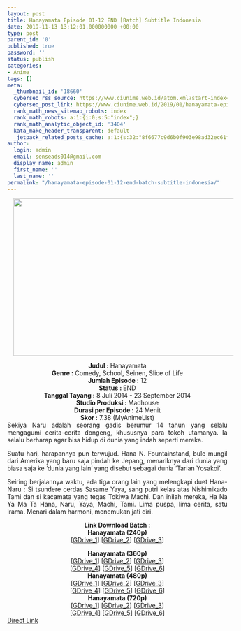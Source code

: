 ```yaml
---
layout: post
title: Hanayamata Episode 01-12 END [Batch] Subtitle Indonesia
date: 2019-11-13 13:12:01.000000000 +00:00
type: post
parent_id: '0'
published: true
password: ''
status: publish
categories:
- Anime
tags: []
meta:
  _thumbnail_id: '18660'
  cyberseo_rss_source: https://www.ciunime.web.id/atom.xml?start-index=1951&max-results=150
  cyberseo_post_link: https://www.ciunime.web.id/2019/01/hanayamata-episode-01-12-end-batch.html
  rank_math_news_sitemap_robots: index
  rank_math_robots: a:1:{i:0;s:5:"index";}
  rank_math_analytic_object_id: '3404'
  kata_make_header_transparent: default
  _jetpack_related_posts_cache: a:1:{s:32:"8f6677c9d6b0f903e98ad32ec61f8deb";a:2:{s:7:"expires";i:1654327009;s:7:"payload";a:0:{}}}
author:
  login: admin
  email: senseads014@gmail.com
  display_name: admin
  first_name: ''
  last_name: ''
permalink: "/hanayamata-episode-01-12-end-batch-subtitle-indonesia/"
---
```

<div class="separator" style="clear: both; text-align: center;"><a href="https://3.bp.blogspot.com/-DlwwwLEjC2I/XDNfQRbi3OI/AAAAAAAAGjI/9RTrA9eiDgc9Us-66RbAzYg8rbGThhbuQCLcBGAs/s1600/Hanayamata.jpg" imageanchor="1" style="margin-left: 1em; margin-right: 1em;"><img border="0" data-original-height="720" data-original-width="1280" height="360" src="{{ site.baseurl }}/assets/2019/11/Hanayamata.jpg" width="640" /></a></div>
<p>
<div style="text-align: center;"><b>Judul :</b> Hanayamata</div>
<div style="text-align: center;"><b><b>Genre :</b></b> <b></b>Comedy, School, Seinen, Slice of Life</div>
<div style="text-align: center;"><b>Jumlah Episode :</b> 12<br /><b>Status :&nbsp;</b>END<br /><b>Tanggal Tayang :</b> 8 Juli 2014 - 23 September 2014<br /><b>Studio Produksi : </b>Madhouse<br /><b>Durasi per Episode :&nbsp;</b>24 Menit</div>
<div style="text-align: center;"><b>Skor :</b> 7.38 (MyAnimeList)</div>
<div style="text-align: justify;"></div>
<div style="text-align: justify;">Sekiya Naru adalah seorang gadis berumur 14 tahun yang selalu mengagumi cerita-cerita dongeng, khususnya para tokoh utamanya. Ia selalu berharap agar bisa hidup di dunia yang indah seperti mereka.</p>
<p>Suatu hari, harapannya pun terwujud. Hana N. Fountainstand, bule mungil dari Amerika yang baru saja pindah ke Jepang, menariknya dari dunia yang biasa saja ke ‘dunia yang lain’ yang disebut sebagai dunia ‘Tarian Yosakoi’.</p>
<p>Seiring berjalannya waktu, ada tiga orang lain yang melengkapi duet Hana-Naru : Si tsundere cerdas Sasame Yaya, sang putri kelas atas Nishimikado Tami dan si kacamata yang tegas Tokiwa Machi. Dan inilah mereka, Ha Na Ya Ma Ta Hana, Naru, Yaya, Machi, Tami. Lima puspa, lima cerita, satu irama. Menari dalam harmoni, menemukan jati diri.</p></div>
<div style="text-align: justify;"></div>
<div style="text-align: justify;"></div>
<div style="text-align: center;"><b>Link Download Batch :</b></div>
<div style="text-align: center;">
<div style="text-align: center;"><b>Hanayamata (240p)</b></div>
<div style="text-align: center;">[<a href="https://drive.google.com/uc?id=16D_NXpf4DFj41rkiKaMxSibU8FgLzv5L" target="_blank" rel="noopener">GDrive_1</a>] [<a href="https://drive.google.com/uc?id=1RNWSCqT8AcLo7oRy8G3QcTcAqdo9cMpO" target="_blank" rel="noopener">GDrive_2</a>] [<a href="https://drive.google.com/uc?export=download&amp;id=1b2TPeZSpAfK2f11kVJuqiewCt-DErk_h" target="_blank" rel="noopener">GDrive_3</a>]</div>
<p></div>
<div style="text-align: center;"><b>Hanayamata (360p)</b></div>
<div style="text-align: center;">[<a href="https://drive.google.com/uc?export=download&amp;id=1Id_8BTN-gev17CrqZyUdG3u8RD9WvkgV" target="_blank" rel="noopener">GDrive_1</a>] [<a href="https://drive.google.com/uc?export=download&amp;id=1LdSuhqBRZz6xHWfyKHUG8TmknCqCOrM8" target="_blank" rel="noopener">GDrive_2</a>] [<a href="https://drive.google.com/uc?id=1gOg_5R7nx9GDCMjFaCvFcJEuuca5zmsx" target="_blank" rel="noopener">GDrive_3</a>]<br />[<a href="https://drive.google.com/uc?id=1cCFRS7WiBeoMeAIsvgoaQgm5-pWPRaTl" target="_blank" rel="noopener">GDrive_4</a>] [<a href="https://drive.google.com/uc?id=1IqLexz7BK3hF4wFoA_9aP_XKYmCb8ph4" target="_blank" rel="noopener">GDrive_5</a>] [<a href="https://drive.google.com/uc?id=1Y7yv6cQj3yz_w0mFrh0CTlg-8dk_l_LG" target="_blank" rel="noopener">GDrive_6</a>]</div>
<div style="text-align: center;"></div>
<div style="text-align: center;"><b>Hanayamata (480p)</b><br />[<a href="https://drive.google.com/uc?id=1uk0CHZE1KUiYM-ACE2A5bPg87pLRaR_h" target="_blank" rel="noopener">GDrive_1</a>] [<a href="https://drive.google.com/uc?id=1H5J6Zvo4Sb4XLIWrfDfux8ocyNbMhG7b" target="_blank" rel="noopener">GDrive_2</a>] [<a href="https://drive.google.com/uc?id=1smpjkYmK8g1jQku_Tb3Yno_hEVvu_KQu" target="_blank" rel="noopener">GDrive_3</a>]<br />[<a href="https://drive.google.com/uc?export=download&amp;id=1nCFB58P-MgiVrXdHnR_A9_4CAFv-R_Cy" target="_blank" rel="noopener">GDrive_4</a>] [<a href="https://drive.google.com/uc?export=download&amp;id=19vxgpzb9IzJqklDDBYt2gXpbEMvudr8_" target="_blank" rel="noopener">GDrive_5</a>] [<a href="https://drive.google.com/uc?id=1H_eTUMimkvoRnmbvKzGSgIq8jcjp3Ig8" target="_blank" rel="noopener">GDrive_6</a>]</div>
<div style="text-align: center;"><b>Hanayamata (720p)</b><br />[<a href="https://drive.google.com/uc?id=13Gk-xUD6sbc60ZLLksOOIJQR92IPgwSV" target="_blank" rel="noopener">GDrive_1</a>] [<a href="https://drive.google.com/uc?id=1nbX3fqmNFrdkpwJw7SsfeOLD9Ym9qu6w" target="_blank" rel="noopener">GDrive_2</a>] [<a href="https://drive.google.com/uc?id=1HELH9v4pC5eqmLjv50b7ByuugYDl5cey" target="_blank" rel="noopener">GDrive_3</a>]<br />[<a href="https://drive.google.com/uc?export=download&amp;id=1PGrbEGlP8N4hX1PFu5ETVLqy_sCP5THY" target="_blank" rel="noopener">GDrive_4</a>] [<a href="https://drive.google.com/uc?export=download&amp;id=18XE-93110l_zUJ-2jbqD20X5ENSfcy8f" target="_blank" rel="noopener">GDrive_5</a>] [<a href="https://drive.google.com/uc?id=1RjF04U-UbIPhzSN9hr7Y5kw9tW4yFDdD" target="_blank" rel="noopener">GDrive_6</a>]</div>
<link rel="stylesheet" href="https://cdnjs.cloudflare.com/ajax/libs/font-awesome/4.7.0/css/font-awesome.min.css" />
<div class="divbtn"> <a href="https://handymansurrender.com/fihup8buzv?key=94550f7ce39444073321dde3b8782f97" class="btn"><i class="fa fa-download"></i> Direct Link</a> </div>
